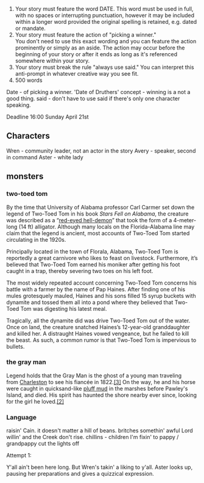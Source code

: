 
1. Your story must feature the word DATE. This word must be used in full, with no spaces or interrupting punctuation, however it may be included within a longer word provided the original spelling is retained, e.g. dated or mandate.
2. ﻿﻿﻿Your story must feature the action of "picking a winner."  
    You don't need to use this exact wording and you can feature the action prominently or simply as an aside. The action may occur before the beginning of your story or after it ends as long as it's referenced somewhere within your story.
3. ﻿﻿﻿Your story must break the rule "always use said." You can interpret this anti-prompt in whatever creative way you see fit.
4. 500 words

Date - of picking a winner. 'Date of Druthers' 
concept - winning is a not a good thing. 
said - don't have to use said if there's only one character speaking.

Deadline 16:00 Sunday April 21st
## Characters
Wren - community leader, not an actor in the story 
Avery - speaker, second in command
Aster - white lady
## monsters

### two-toed tom

By the time that University of Alabama professor Carl Carmer set down the legend of Two-Toed Tom in his book _Stars Fell on Alabama_, the creature was described as a “[red-eyed hell-demon](http://www.exploresouthernhistory.com/alligator2.html)” that took the form of a 4-meter-long (14 ft) alligator. Although many locals on the Florida-Alabama line may claim that the legend is ancient, most accounts of Two-Toed Tom started circulating in the 1920s.

Principally located in the town of Florala, Alabama, Two-Toed Tom is reportedly a great carnivore who likes to feast on livestock. Furthermore, it’s believed that Two-Toed Tom earned his moniker after getting his foot caught in a trap, thereby severing two toes on his left foot.

The most widely repeated account concerning Two-Toed Tom concerns his battle with a farmer by the name of Pap Haines. After finding one of his mules grotesquely mauled, Haines and his sons filled 15 syrup buckets with dynamite and tossed them all into a pond where they believed that Two-Toed Tom was digesting his latest meal.

Tragically, all the dynamite did was drive Two-Toed Tom out of the water. Once on land, the creature snatched Haines’s 12-year-old granddaughter and killed her. A distraught Haines vowed vengeance, but he failed to kill the beast. As such, a common rumor is that Two-Toed Tom is impervious to bullets.

### the gray man

Legend holds that the Gray Man is the ghost of a young man traveling from [Charleston](https://en.wikipedia.org/wiki/Charleston,_South_Carolina "Charleston, South Carolina") to see his fiancée in 1822.[[3]](https://en.wikipedia.org/wiki/The_Gray_Man_(ghost)#cite_note-Oxford-3) On the way, he and his horse were caught in quicksand-like [pluff mud](https://en.wikipedia.org/wiki/Pluff_mud "Pluff mud") in the marshes before Pawley's Island, and died. His spirit has haunted the shore nearby ever since, looking for the girl he loved.[[2]](https://en.wikipedia.org/wiki/The_Gray_Man_(ghost)#cite_note-co-2)



### Language

raisin' Cain. 
it doesn't matter a hill of beans. 
britches
somethin' awful
Lord willin' and the Creek don't rise. 
chillins - children
I'm fixin' to
pappy / grandpappy
cut the lights off






Attempt 1:

Y'all ain't been here long. But Wren's takin' a liking to y'all. 
Aster looks up, pausing her preparations and gives a quizzical expression. 



